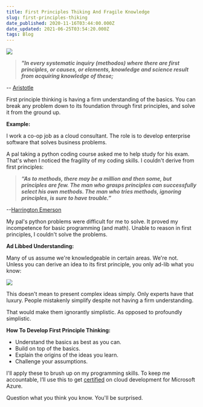 ```yaml
---
title: First Principles Thiking And Fragile Knowledge
slug: first-principles-thiking
date_published: 2020-11-16T03:44:00.000Z
date_updated: 2021-06-25T03:54:20.000Z
tags: Blog
---
```


![](https://mcusercontent.com/13d6f824588a2db77eb01adbf/images/d716f014-bf3d-4121-9969-a48643d002fb.png)
> ***"In every systematic inquiry (methodos) where there are first principles, or causes, or elements, knowledge and science result from acquiring knowledge of these;***

-- [Aristotle](https://www.google.com/search?client=safari&amp;rls=en&amp;q=Aristotle&amp;ie=UTF-8&amp;oe=UTF-8)

First principle thinking is having a firm understanding of the basics. You can break any problem down to its foundation through first principles, and solve it from the ground up.

**Example:**

I work a co-op job as a cloud consultant. The role is to develop enterprise software that solves business problems. 

A pal taking a python coding course asked me to help study for his exam. That's when I noticed the fragility of my coding skills. I couldn't derive from first principles:

> ***“As to methods, there may be a million and then some, but principles are few. The man who grasps principles can successfully select his own methods. The man who tries methods, ignoring principles, is sure to have trouble.”***

--[Harrington Emerson](https://www.google.com/search?client=safari&amp;rls=en&amp;q=Harrington+Emerson&amp;ie=UTF-8&amp;oe=UTF-8)

My pal's python problems were difficult for me to solve. It proved my incompetence for basic programming (and math). Unable to reason in first principles, I couldn't solve the problems. 

**Ad Libbed Understanding:**

Many of us assume we're knowledgeable in certain areas. We're not. Unless you can derive an idea to its first principle, you only ad-lib what you know: 

![](https://mcusercontent.com/13d6f824588a2db77eb01adbf/images/6d2b963b-84f4-40f1-8749-94697d0a1303.gif)

This doesn't mean to present complex ideas simply. Only experts have that luxury. People mistakenly simplify despite not having a firm understanding. 

That would make them ignorantly simplistic. As opposed to profoundly simplistic.

**How To Develop First Principle Thinking:**

- Understand the basics as best as you can.
- Build on top of the basics.
- Explain the origins of the ideas you learn.
- Challenge your assumptions.

I'll apply these to brush up on my programming skills. To keep me accountable, I’ll use this to get [certified](https://docs.microsoft.com/en-us/learn/certifications/exams/az-204) on cloud development for Microsoft Azure. 

Question what you think you know. You'll be surprised.

